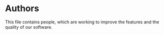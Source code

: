 # Authors

This file contains people, which are working to improve the features and the quality of our software.
